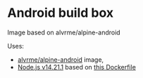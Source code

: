 # Android build box

Image based on alvrme/alpine-android

Uses:

- [alvrme/alpine-android](https://github.com/alvr/alpine-android/blob/master/docker/android.Dockerfile) image,
- [Node.js v14.21.1](https://nodejs.org/en/blog/release/v14.21.1/) based on [this Dockerfile](https://github.com/nodejs/docker-node/blob/main/14/alpine3.17/Dockerfile)
